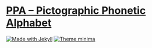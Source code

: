 # [PPA – Pictographic Phonetic Alphabet](https://ppa4ipa.github.io)

[![Made with Jekyll](https://img.shields.io/badge/jekyll-3.9.0-blue.svg)](https://jekyllrb.com)
[![Theme minima](https://img.shields.io/badge/theme-minima-blue.svg)](https://github.com/jekyll/minima)
